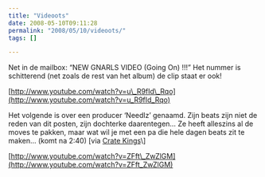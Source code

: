 ```yaml
---
title: "Videoots"
date: 2008-05-10T09:11:28
permalink: "2008/05/10/videoots/"
tags: []

---
```

Net in de mailbox: “NEW GNARLS VIDEO (Going On) !!!” Het nummer is schitterend (net zoals de rest van het album) de clip staat er ook!

[http://www.youtube.com/watch?v=u\_R9fId\_Rqo](http://www.youtube.com/watch?v=u_R9fId_Rqo)

Het volgende is over een producer ‘Needlz’ genaamd. Zijn beats zijn niet de reden van dit posten, zijn dochterke daarentegen… Ze heeft alleszins al de moves te pakken, maar wat wil je met een pa die hele dagen beats zit te maken… (komt na 2:40) \[via [Crate Kings](http://feeds.feedburner.com/~r/CrateKings/~3/285932693/ "http://feeds.feedburner.com/~r/CrateKings/~3/285932693/")\]

[http://www.youtube.com/watch?v=ZFft\_ZwZlGM](http://www.youtube.com/watch?v=ZFft_ZwZlGM)
